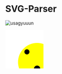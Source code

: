 # SVG-Parser



![usagyuuun](https://media.tenor.com/QxE-o0_qzbYAAAAC/usagyuuun-laptop.gif)

![sogga](sogga.svg)
